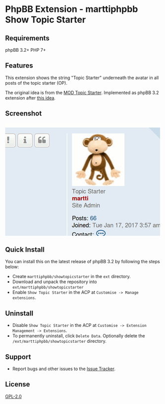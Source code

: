 # PhpBB Extension - marttiphpbb Show Topic Starter

## Requirements

phpBB 3.2+ PHP 7+

## Features

This extension shows the string "Topic Starter" underneath the avatar in all posts of the topic starter (OP).

The original idea is from the [MOD Topic Starter](https://www.phpbb.com/customise/db/mod/topic_starter/).
Implemented as phpBB 3.2 extension after [this idea](https://area51.phpbb.com/phpBB/viewtopic.php?f=108&t=42573).

## Screenshot

![Topic Starter](doc/topic_starter.png)

## Quick Install

You can install this on the latest release of phpBB 3.2 by following the steps below:

* Create `marttiphpbb/showtopicstarter` in the `ext` directory.
* Download and unpack the repository into `ext/marttiphpbb/showtopicstarter`
* Enable `Show Topic Starter` in the ACP at `Customise -> Manage extensions`.

## Uninstall

* Disable `Show Topic Starter` in the ACP at `Customise -> Extension Management -> Extensions`.
* To permanently uninstall, click `Delete Data`. Optionally delete the `/ext/marttiphpbb/showtopicstarter` directory.

## Support

* Report bugs and other issues to the [Issue Tracker](https://github.com/marttiphpbb/phpbb-ext-showtopicstarter/issues).

## License

[GPL-2.0](license.txt)
